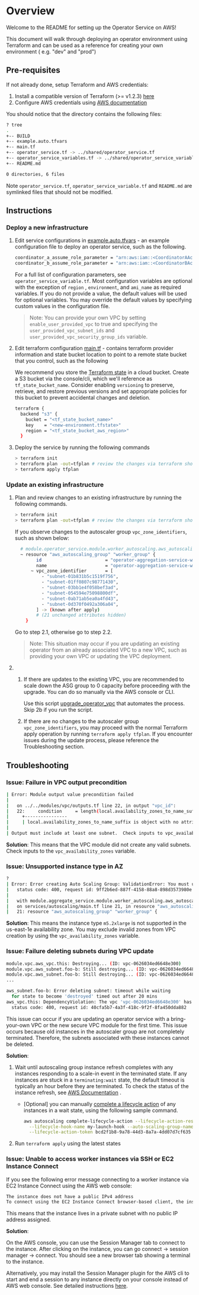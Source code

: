 # Overview

Welcome to the README for setting up the Operator Service on AWS!

This document will walk through deploying an operator environment using Terraform and can be used as
a reference for creating your own environment ( e.g. "dev" and "prod")

## Pre-requisites

If not already done, setup Terraform and AWS credentials:

1. Install a compatible version of Terraform (>= v1.2.3) [here](https://www.terraform.io/downloads)
1. Configure AWS credentials using
   [AWS documentation](https://docs.aws.amazon.com/cli/latest/userguide/cli-configure-quickstart.html)

You should notice that the directory contains the following files:

```sh
? tree
.
+-- BUILD
+-- example.auto.tfvars
+-- main.tf
+-- operator_service.tf -> ../shared/operator_service.tf
+-- operator_service_variables.tf -> ../shared/operator_service_variables.tf
+-- README.md

0 directories, 6 files
```

Note `operator_service.tf`, `operator_service_variable.tf` and `README.md` are symlinked files that
should not be modified.

## Instructions

### Deploy a new infrastructure

1. Edit service configurations in [example.auto.tfvars](example.auto.tfvars) - an example
   configuration file to deploy an operator service, such as the following.

    ```sh
    coordinator_a_assume_role_parameter = "arn:aws:iam::<CoordinatorAAccount>:role/<CoordinatorARole>"
    coordinator_b_assume_role_parameter = "arn:aws:iam::<CoordinatorBAccount>:role/<CoordinatorBRole>"
    ```

    For a full list of configuration parameters, see `operator_service_variable.tf`. Most
    configuration variables are optional with the exception of `region` , `environment`, and
    `ami_name` as required variables. If you do not provide a value, the default values will be used
    for optional variables. You may override the default values by specifying custom values in the
    configuration file.

    > Note: You can provide your own VPC by setting `enable_user_provided_vpc` to true and
    > specifying the `user_provided_vpc_subnet_ids` and `user_provided_vpc_security_group_ids`
    > variable.

1. Edit terraform configuration [main.tf](main.tf) - contains terraform provider information and
   state bucket location to point to a remote state bucket that you control, such as the following

    We recommend you store the [Terraform state](https://www.terraform.io/language/state) in a cloud
    bucket. Create a S3 bucket via the console/cli, which we'll reference as `tf_state_bucket_name`.
    Consider enabling `versioning` to preserve, retrieve, and restore previous versions and set
    appropriate policies for this bucket to prevent accidental changes and deletion.

    ```sh
    terraform {
      backend "s3" {
        bucket = "<tf_state_bucket_name>"
        key    = "<new-environment.tfstate>"
        region = "<tf_state_bucket_aws_region>"
      }
    ```

1. Deploy the service by running the following commands

    ```sh
    > terraform init
    > terraform plan -out=tfplan # review the changes via terraform show tfplan
    > terraform apply tfplan
    ```

### Update an existing infrastructure

1. Plan and review changes to an existing infrastructure by running the following commands.

    ```sh
    > terraform init
    > terraform plan -out=tfplan # review the changes via terraform show tfplan
    ```

    If you observe changes to the autoscaler group `vpc_zone_identifiers`, such as shown below:

    ```sh
      # module.operator_service.module.worker_autoscaling.aws_autoscaling_group.worker_group will be updated in-place
      ~ resource "aws_autoscaling_group" "worker_group" {
            id                        = "operator-aggregation-service-workers"
            name                      = "operator-aggregation-service-workers"
          ~ vpc_zone_identifier       = [
              - "subnet-01b831b5c1519f756",
              - "subnet-01ff0807c98771430",
              - "subnet-03bb1e4f058bef3ad",
              - "subnet-054594e75098800df",
              - "subnet-0ab71ab5ea0a4fd43",
              - "subnet-0d370f0492a306a04",
            ] -> (known after apply)
            # (21 unchanged attributes hidden)
        }
    ```

    Go to step 2.1, otherwise go to step 2.2.

    > Note: This situation may occur if you are updating an existing operator from an already
    > associated VPC to a new VPC, such as providing your own VPC or updating the VPC deployment.

1.  1. If there are updates to the existing VPC, you are recommended to scale down the ASG group to
       0 capacity before proceeding with the upgrade. You can do so manually via the AWS console or
       CLI.

        Use this script [upgrade_operator_vpc](../../util_scripts/deploy/upgrade_operator_vpc) that
        automates the process. Skip 2b if you run the script.

    1. If there are no changes to the autoscaler group `vpc_zone_identifiers`, you may proceed with
       the normal Terraform apply operation by running `terraform apply tfplan`. If you encounter
       issues during the update process, please reference the Troubleshooting section.

## Troubleshooting

### **Issue**: Failure in VPC output precondition

```sh
| Error: Module output value precondition failed
|
|   on ../../modules/vpc/outputs.tf line 22, in output "vpc_id":
|   22:     condition     = length(local.availability_zones_to_name_suffix) > 0
|     +----------------
|     | local.availability_zones_to_name_suffix is object with no attributes
|
| Output must include at least one subnet.  Check inputs to vpc_availability_zones.
```

**Solution**: This means that the VPC module did not create any valid subnets. Check inputs to the
`vpc_availability_zones` variable.

### **Issue**: Unsupported instance type in AZ

```sh
?
| Error: Error creating Auto Scaling Group: ValidationError: You must use a valid fully-formed launch template. Your requested instance type (m5.2xlarge) is not supported in your requested Availability Zone (us-east-1e). Please retry your request by not specifying an Availability Zone or choosing us-east-1a, us-east-1b, us-east-1c, us-east-1d, us-east-1f.
|   status code: 400, request id: 9ff2b6ed-887f-4158-88a8-898d3573980e
|
|   with module.aggregate_service.module.worker_autoscaling.aws_autoscaling_group.worker_group,
|   on services/autoscaling/main.tf line 21, in resource "aws_autoscaling_group" "worker_group":
|   21: resource "aws_autoscaling_group" "worker_group" {
```

**Solution**: This means the instance type `m5.2xlarge` is not supported in the us-east-1e
availability zone. You may exclude invalid zones from VPC creation by using the
`vpc_availability_zones` variable.

### **Issue**: Failure deleting subnets during VPC update

```sh
module.vpc.aws_vpc.this: Destroying... (ID: vpc-0626034ed6648e300)
module.vpc.aws_subnet.foo-b: Still destroying... (ID: vpc-0626034ed6648e300, 20mins elapsed)
module.vpc.aws_subnet.foo-b: Still destroying... (ID: vpc-0626034ed6648e300, 20mins elapsed)
...

aws_subnet.foo-b: Error deleting subnet: timeout while waiting
  for state to become 'destroyed' timed out after 20 mins
aws_vpc.this: DependencyViolation: The vpc 'vpc-0626034ed6648e300' has dependencies and cannot be deleted.
  status code: 400, request id: 40cfa5b7-4a3f-418c-9f2f-8fa450dda882
```

This issue can occur if you are updating an operator service with a bring-your-own VPC or the new
secure VPC module for the first time. This issue occurs because old instances in the autoscaler
group are not completely terminated. Therefore, the subnets associated with these instances cannot
be deleted.

**Solution**:

1. Wait until autoscaling group instance refresh completes with any instances responding to a
   scale-in event in the terminated state. If any instances are stuck in a `terminating:wait` state,
   the default timeout is typically an hour before they are terminated. To check the status of the
   instance refresh, see
   [AWS Documentation](https://docs.aws.amazon.com/autoscaling/ec2/userguide/check-status-instance-refresh.html)
   .

    - [Optional] you can manually
      [complete a lifecycle action](https://docs.aws.amazon.com/autoscaling/ec2/userguide/completing-lifecycle-hooks.html#completing-lifecycle-hooks-aws-cli)
      of any instances in a wait state, using the following sample command.

        ```sh
        aws autoscaling complete-lifecycle-action --lifecycle-action-result CONTINUE \
          --lifecycle-hook-name my-launch-hook --auto-scaling-group-name my-asg \
          --lifecycle-action-token bcd2f1b8-9a78-44d3-8a7a-4dd07d7cf635
        ```

1. Run `terraform apply` using the latest states

### **Issue**: Unable to access worker instances via SSH or EC2 Instance Connect

If you see the following error message connecting to a worker instance via EC2 Instance Connect
using the AWS web console:

```sh
The instance does not have a public IPv4 address
To connect using the EC2 Instance Connect browser-based client, the instance must have a public IPv4 address.
```

This means that the instance lives in a private subnet with no public IP address assigned.

**Solution**:

On the AWS console, you can use the Session Manager tab to connect to the instance. After clicking
on the instance, you can go connect -> session manager -> connect. You should see a new browser tab
showing a terminal to the instance.

Alternatively, you may install the Session Manager plugin for the AWS cli to start and end a session
to any instance directly on your console instead of AWS web console. See detailed instructions
[here](https://docs.aws.amazon.com/systems-manager/latest/userguide/session-manager-working-with.html).

